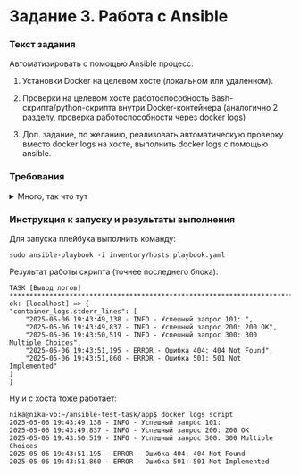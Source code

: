 # Задание 3. Работа с Ansible

### Текст задания
Автоматизировать с помощью Ansible процесс:

1. Установки Docker на целевом хосте (локальном или удаленном).
   
2. Проверки на целевом хосте работоспособность Bash-скрипта/python-скрипта внутри Docker-контейнера (аналогично 2 разделу, проверка работоспособности через docker logs)

3. Доп. задание, по желанию, реализовать автоматическую проверку вместо docker logs на хосте, выполнить docker logs с помощью ansible.

### Требования
<details>
<summary> Много, так что тут </summary>
  
**Установка Docker**

а) Playbook должен:

• Определять целевую систему (может быть localhost или указанный в инвентаре хост).

• Устанавливать Docker и необходимые зависимости.

• Добавлять текущего пользователя в группу docker (чтобы избежать sudo при работе с Docker).

• Запускать и включать службу docker.service.

b) Проверять:

• успешность установки (например, командой docker --version).

**Проверка работы скрипта в контейнере**

a) Playbook должен:

• Собирать Docker-образ (если требуется) или использовать готовый.

• Запускать контейнер с Bash-скриптом или python-скриптом.

b) Проверять:

• Корректность выполнения скрипта (код завершения 0).

• Проверить результат через docker logs

**Автоматическая проверка работы скрипта в контейнере**

а) Playbook должен:

• Проверять:

• Корректность выполнения скрипта (код завершения 0).

• Выводить результат через docker logs

</details>

### Инструкция к запуску и результаты выполнения

Для запуска плейбука выполнить команду: 

    sudo ansible-playbook -i inventory/hosts playbook.yaml

Результат работы скрипта (точнее последнего блока):

    TASK [Вывод логов] **************************************************************************************************************************************************
    ok: [localhost] => {
    "container_logs.stderr_lines": [
        "2025-05-06 19:43:49,138 - INFO - Успешный запрос 101: ",
        "2025-05-06 19:43:49,837 - INFO - Успешный запрос 200: 200 OK",
        "2025-05-06 19:43:50,519 - INFO - Успешный запрос 300: 300 Multiple Choices",
        "2025-05-06 19:43:51,195 - ERROR - Ошибка 404: 404 Not Found",
        "2025-05-06 19:43:51,860 - ERROR - Ошибка 501: 501 Not Implemented"
    ]
    }
Ну и с хоста тоже работает:

    nika@nika-vb:~/ansible-test-task/app$ docker logs script
    2025-05-06 19:43:49,138 - INFO - Успешный запрос 101: 
    2025-05-06 19:43:49,837 - INFO - Успешный запрос 200: 200 OK
    2025-05-06 19:43:50,519 - INFO - Успешный запрос 300: 300 Multiple Choices
    2025-05-06 19:43:51,195 - ERROR - Ошибка 404: 404 Not Found
    2025-05-06 19:43:51,860 - ERROR - Ошибка 501: 501 Not Implemented

